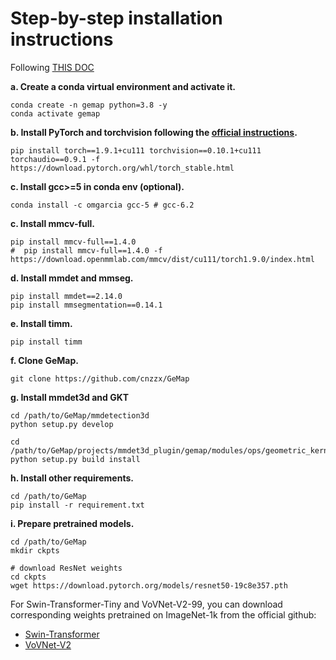 # Step-by-step installation instructions

Following [THIS DOC](https://mmdetection3d.readthedocs.io/en/latest/getting_started.html#installation)



**a. Create a conda virtual environment and activate it.**
```shell
conda create -n gemap python=3.8 -y
conda activate gemap
```

**b. Install PyTorch and torchvision following the [official instructions](https://pytorch.org/).**
```shell
pip install torch==1.9.1+cu111 torchvision==0.10.1+cu111 torchaudio==0.9.1 -f https://download.pytorch.org/whl/torch_stable.html
```

**c. Install gcc>=5 in conda env (optional).**
```shell
conda install -c omgarcia gcc-5 # gcc-6.2
```

**c. Install mmcv-full.**
```shell
pip install mmcv-full==1.4.0
#  pip install mmcv-full==1.4.0 -f https://download.openmmlab.com/mmcv/dist/cu111/torch1.9.0/index.html
```

**d. Install mmdet and mmseg.**
```shell
pip install mmdet==2.14.0
pip install mmsegmentation==0.14.1
```

**e. Install timm.**
```shell
pip install timm
```


**f. Clone GeMap.**
```
git clone https://github.com/cnzzx/GeMap
```

**g. Install mmdet3d and GKT**
```shell
cd /path/to/GeMap/mmdetection3d
python setup.py develop

cd /path/to/GeMap/projects/mmdet3d_plugin/gemap/modules/ops/geometric_kernel_attn
python setup.py build install

```

**h. Install other requirements.**
```shell
cd /path/to/GeMap
pip install -r requirement.txt
```

**i. Prepare pretrained models.**
```shell
cd /path/to/GeMap
mkdir ckpts

# download ResNet weights
cd ckpts 
wget https://download.pytorch.org/models/resnet50-19c8e357.pth
```

For Swin-Transformer-Tiny and VoVNet-V2-99, you can download corresponding weights pretrained on ImageNet-1k from the official github:

- [Swin-Transformer](https://github.com/microsoft/Swin-Transformer)
- [VoVNet-V2](https://github.com/youngwanLEE/vovnet-detectron2)